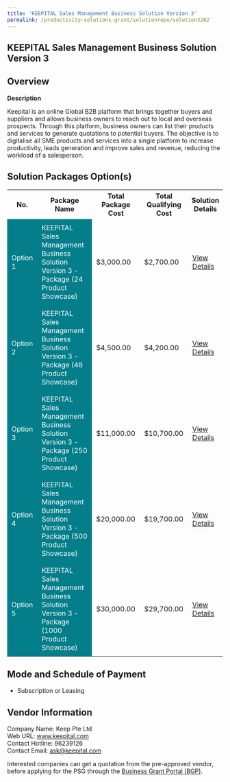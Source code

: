```yaml
---
title: 'KEEPITAL Sales Management Business Solution Version 3'
permalink: /productivity-solutions-grant/solutionrepo/solution3202
---
```


## KEEPITAL Sales Management Business Solution Version 3

## Overview

**Description**

Keepital is an online Global B2B platform that brings together buyers and suppliers and allows business owners to reach out to local and overseas prospects. Through this platform, business owners can list their products and services to generate quotations to potential buyers. The objective is to digitalise all SME products and services into a single platform to increase productivity, leads generation and improve sales and revenue, reducing the workload of a salesperson.

## Solution Packages Option(s)

<table>
<tr>
<th><b>No.</b></th>
<th><b>Package Name</b></th>
<th><b>Total Package Cost</b></th>
<th><b>Total Qualifying Cost</b></th>
<th><b>Solution Details</b></th>
</tr>
<tr>
<td style='padding: 10px; background-color: #037E8A; color: #FFFFFF;'>Option 1</td>
<td style='padding: 10px; background-color: #037E8A; color: #FFFFFF;'>KEEPITAL Sales Management Business Solution Version 3 - Package (24 Product Showcase)</td>
<td style='padding: 10px;'>$3,000.00</td>
<td style='padding: 10px;'>$2,700.00</td>
<td style='padding: 10px;'><a href='https://www.gobusiness.gov.sg/images/psg/Keep_2021_07_28_Desensitised_Annex_3_Part_1.pdf' target='_blank'>View Details</a></td>
</tr>
<tr>
<td style='padding: 10px; background-color: #037E8A; color: #FFFFFF;'>Option 2</td>
<td style='padding: 10px; background-color: #037E8A; color: #FFFFFF;'>KEEPITAL Sales Management Business Solution Version 3 - Package (48 Product Showcase)</td>
<td style='padding: 10px;'>$4,500.00</td>
<td style='padding: 10px;'>$4,200.00</td>
<td style='padding: 10px;'><a href='https://www.gobusiness.gov.sg/images/psg/Keep_2021_07_28_Desensitised_Annex_3_Part_2.pdf' target='_blank'>View Details</a></td>
</tr>
<tr>
<td style='padding: 10px; background-color: #037E8A; color: #FFFFFF;'>Option 3</td>
<td style='padding: 10px; background-color: #037E8A; color: #FFFFFF;'>KEEPITAL Sales Management Business Solution Version 3 - Package (250 Product Showcase)</td>
<td style='padding: 10px;'>$11,000.00</td>
<td style='padding: 10px;'>$10,700.00</td>
<td style='padding: 10px;'><a href='https://www.gobusiness.gov.sg/images/psg/Keep_2021_07_28_Desensitised_Annex_3_Part_3.pdf' target='_blank'>View Details</a></td>
</tr>
<tr>
<td style='padding: 10px; background-color: #037E8A; color: #FFFFFF;'>Option 4</td>
<td style='padding: 10px; background-color: #037E8A; color: #FFFFFF;'>KEEPITAL Sales Management Business Solution Version 3 - Package (500 Product Showcase)</td>
<td style='padding: 10px;'>$20,000.00</td>
<td style='padding: 10px;'>$19,700.00</td>
<td style='padding: 10px;'><a href='https://www.gobusiness.gov.sg/images/psg/Keep_2021_07_28_Desensitised_Annex_3_Part_4.pdf' target='_blank'>View Details</a></td>
</tr>
<tr>
<td style='padding: 10px; background-color: #037E8A; color: #FFFFFF;'>Option 5</td>
<td style='padding: 10px; background-color: #037E8A; color: #FFFFFF;'>KEEPITAL Sales Management Business Solution Version 3 - Package (1000 Product Showcase)</td>
<td style='padding: 10px;'>$30,000.00</td>
<td style='padding: 10px;'>$29,700.00</td>
<td style='padding: 10px;'><a href='https://www.gobusiness.gov.sg/images/psg/Keep_2021_07_28_Desensitised_Annex_3_Part_5.pdf' target='_blank'>View Details</a></td>
</tr>
</table>

## Mode and Schedule of Payment

 - Subscription or Leasing

## Vendor Information

 Company Name: Keep Pte Ltd<br>Web URL: www.keepital.com <br>Contact Hotline: 96239126 <br>Contact Email: ask@keepital.com <br>

Interested companies can get a quotation from the pre-approved vendor, before applying for the PSG through the <a href='https://www.businessgrants.gov.sg/' target='_blank' rel='noopener'>Business Grant Portal (BGP)</a>.

<script src="/jquery/resize-tables.js"></script>
